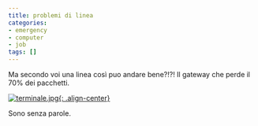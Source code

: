 ```yaml
---
title: problemi di linea
categories:
- emergency
- computer
- job
tags: []
---
```

Ma secondo voi una linea così puo andare bene?!?! Il gateway che perde il 70%
dei pacchetti.

[![terminale.jpg]({{site.url}}/images/terminale.jpg){: .align-center}]({{site.url}}/images/terminale.jpg "terminale.jpg" )

Sono senza parole.

